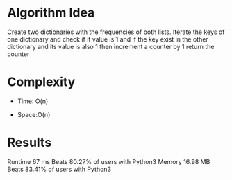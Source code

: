 # Algorithm Idea

Create two dictionaries with the frequencies of both lists.
Iterate the keys of one dictionary and check if it value is 1 and if the key exist in the other dictionary and its value is also 1 then increment a counter by 1
return the counter

# Complexity

- Time: O(n)

- Space:O(n)

# Results

Runtime
67
ms
Beats
80.27%
of users with Python3
Memory
16.98
MB
Beats
83.41%
of users with Python3